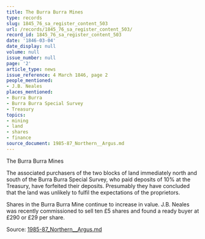 ```yaml
---
title: The Burra Burra Mines
type: records
slug: 1845_76_sa_register_content_503
url: /records/1845_76_sa_register_content_503/
record_id: 1845_76_sa_register_content_503
date: '1846-03-04'
date_display: null
volume: null
issue_number: null
page: '2'
article_type: news
issue_reference: 4 March 1846, page 2
people_mentioned:
- J.B. Neales
places_mentioned:
- Burra Burra
- Burra Burra Special Survey
- Treasury
topics:
- mining
- land
- shares
- finance
source_document: 1985-87_Northern__Argus.md
---
```


The Burra Burra Mines

The associated purchasers of the two blocks of land immediately north and south of the Burra Burra Special Survey, who paid deposits of 10% at the Treasury, have forfeited their deposits.  Presumably they have concluded that the land was unlikely to fulfil the expectations of the proprietors.

Shares in the Burra Burra Mine continue to increase in value.  J.B. Neales was recently commissioned to sell ten £5 shares and found a ready buyer at £290 or £29 per share.

Source: [1985-87_Northern__Argus.md](/downloads/markdown/1985-87_Northern__Argus.md)
